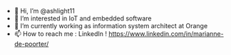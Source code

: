 - 👋 Hi, I’m @ashlight11
- 👀 I’m interested in IoT and embedded software
- 🌱 I’m currently working as information system architect at Orange
- 📫 How to reach me : LinkedIn ! https://www.linkedin.com/in/marianne-de-poorter/ 

<!---
ashlight11/ashlight11 is a ✨ special ✨ repository because its `README.md` (this file) appears on your GitHub profile.
You can click the Preview link to take a look at your changes.
--->
